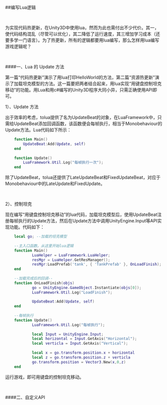 ##编写Lua逻辑

&emsp;

为实现代码热更新，在Unity3D中使用lua，然而为此也需付出不少代价。其一，使代码结构混乱（尽管可以优化），其二降低了运行速度，其三增加学习成本（还要多学一门语言）。为了热更新，所有的逻辑都要用lua编写，那么怎样用lua编写游戏逻辑呢？

&emsp;

####一、Lua 的 Update 方法

第一篇“代码热更新”演示了用lua打印HelloWorld的方法，第二篇“资源热更新”演示了加载坦克模型的方法。这一篇要把两者结合起来，用lua实现“用键盘控制坦克移动”的功能。用Lua和用c#编写的Unity3D程序大同小异，只需正确使用API即可。

1）、Update 方法

出于效率的考虑，tolua提供了名为UpdateBeat的对象，在LuaFramework中，只需给UpdateBeat添加回调函数，该函数便会每帧执行，相当于Monobehaviour的Update方法。Lua代码如下所示：

```lua
    function Main()                                 
        UpdateBeat:Add(Update, self)
    end
  
    function Update()
        LuaFramework.Util.Log("每帧执行一次");
    end
```

除了UpdateBeat，tolua还提供了LateUpdateBeat和FixedUpdateBeat，对应于Monobehaviour中的LateUpdate和FixedUpdate。

&emsp;

2）、控制坦克

现在编写“用键盘控制坦克移动”的lua代码，加载坦克模型后，使用UpdateBeat注册每帧执行的Update方法，然后在Update方法中调用UnityEngine.Input等API实现功能。代码如下：

```lua
    local go; --加载的坦克模型
    
    --主入口函数。从这里开始lua逻辑
    function Main()       
            LuaHelper = LuaFramework.LuaHelper;
            resMgr = LuaHelper.GetResManager();
            resMgr:LoadPrefab('tank', { 'TankPrefab' }, OnLoadFinish);
    end
     
    --加载完成后的回调--
    function OnLoadFinish(objs)
            go = UnityEngine.GameObject.Instantiate(objs[0]);
            LuaFramework.Util.Log("LoadFinish");
            
            UpdateBeat:Add(Update, self)
    end
     
    --每帧执行
    function Update()
            LuaFramework.Util.Log("每帧执行");
            
            local Input = UnityEngine.Input;
            local horizontal = Input.GetAxis("Horizontal");
            local verticla = Input.GetAxis("Vertical");
            
            local x = go.transform.position.x + horizontal
            local z = go.transform.position.z + verticla
            go.transform.position = Vector3.New(x,0,z)
    end
```

运行游戏，即可用键盘的控制坦克移动。

&emsp;


####二、自定义API

